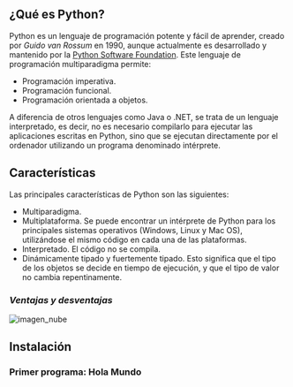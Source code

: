 ## **¿Qué es Python?**
Python es un lenguaje de programación potente y fácil de aprender, creado por *Guido van Rossum* en 1990, aunque actualmente es desarrollado y mantenido por la [Python Software Foundation](https://www.python.org/psf-landing/). Este lenguaje de programación multiparadigma permite: 

* Programación imperativa. 
* Programación funcional. 
* Programación orientada a objetos.

A diferencia de otros lenguajes como Java o .NET, se trata de un lenguaje interpretado, es decir, no es necesario compilarlo para ejecutar las aplicaciones escritas en Python, sino que se ejecutan directamente por el ordenador utilizando un programa denominado intérprete. 

## **Características**
Las principales características de Python son las siguientes:

* Multiparadigma.
* Multiplataforma. Se puede encontrar un intérprete de Python para los principales sistemas operativos (Windows, Linux y Mac OS), utilizándose el mismo código en cada una de las plataformas.
* Interpretado. El código no se compila. 
* Dinámicamente tipado y fuertemente tipado. Esto significa que el tipo de los objetos se decide en tiempo de ejecución, y que el tipo de valor no cambia repentinamente.

### *Ventajas y desventajas*

![imagen_nube](C:\Users\victo\Downloads\wordcloud.png)


## **Instalación**

### Primer programa: Hola Mundo


